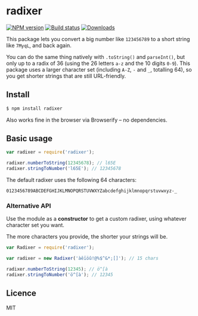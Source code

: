 # radixer

[![NPM version][npm-image]][npm-url]
[![Build status][travis-image]][travis-url]
[![Downloads][downloads-image]][downloads-url]

This package lets you convert a big number like `123456789` to a short string like `7MyqL`, and back again.

You can do the same thing natively with `.toString()` and `parseInt()`, but only up to a radix of 36 (using the 26 letters `a-z` and the 10 digits `0-9`). This package uses a larger character set (including `A-Z`, `-` and `_`, totalling 64), so you get shorter strings that are still URL-friendly.

## Install

```sh
$ npm install radixer
```

Also works fine in the browser via Browserify – no dependencies.

## Basic usage

```js
var radixer = require('radixer');

radixer.numberToString(12345678); // l65E
radixer.stringToNumber('l65E'); // 12345678
```

The default radixer uses the following 64 characters:

```
0123456789ABCDEFGHIJKLMNOPQRSTUVWXYZabcdefghijklmnopqrstuvwxyz-_
```


### Alternative API

Use the module as a **constructor** to get a custom radixer, using whatever character set you want.

The more characters you provide, the shorter your strings will be.

```js
var Radixer = require('radixer');

var radixer = new Radixer('àêīöû!@%$^&*;[]'); // 15 chars

radixer.numberToString(12345); // ö^[à
radixer.stringToNumber('ö^[à'); // 12345
```


## Licence

MIT

[npm-image]: https://img.shields.io/npm/v/radixer.svg?style=flat-square
[npm-url]: https://npmjs.org/package/radixer
[travis-image]: https://img.shields.io/travis/callumlocke/radixer.svg?style=flat-square
[travis-url]: https://travis-ci.org/callumlocke/radixer
[downloads-image]: http://img.shields.io/npm/dm/radixer.svg?style=flat-square
[downloads-url]: https://npmjs.org/package/radixer
